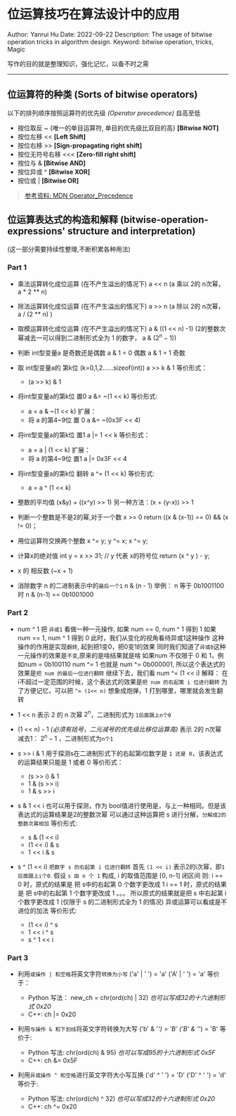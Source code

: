 # 位运算技巧在算法设计中的应用

Author: Yanrui Hu
Date: 2022-09-22
Description: The usage of bitwise operation tricks in algorithm design.
Keyword: bitwise operation, tricks, Magic

写作的目的就是整理知识，强化记忆，以备不时之需

-------------------------------------

## 位运算符的种类 (Sorts of bitwise operators)

以下的排列顺序按照运算符的优先级 *(Operator precedence)* 自高至低

- 按位取反 ~ {唯一的单目运算符, 单目的优先级比双目的高} **[Bitwise NOT]**
- 按位左移 << **[Left Shift]**
- 按位右移 >> **[Sign-propagating right shift]**
- 按位无符号右移 <<< **[Zero-fill right shift]**
- 按位与 & **[Bitwise AND]**
- 按位异或 ^ **[Bitwise XOR]**
- 按位或 | **[Bitwise OR]**

> [参考资料: MDN Operator_Precedence](https://developer.mozilla.org/en-US/docs/Web/JavaScript/Reference/Operators/Operator_Precedence)

## 位运算表达式的构造和解释 (bitwise-operation-expressions' structure and interpretation)
(这一部分需要持续性整理,不断积累各种用法)

### Part 1

- 乘法运算转化成位运算 (在不产生溢出的情况下)
  a << n (a 乘以 2的 n次幂， a * 2 ** n)

- 除法运算转化成位运算 (在不产生溢出的情况下)
  a >> n  (a 除以 2的 n次幂， a / (2 ** n) )

- 取模运算转化成位运算 (在不产生溢出的情况下)
  a & ((1 << n) -1) (2的整数次幂减去一可以得到二进制形式全为 1 的数字， a & ($2^n - 1$))

- 判断 int型变量a 是奇数还是偶数
  a & 1   = 0 偶数
  a & 1   = 1 奇数

- 取 int型变量a的 第k位 (k=0,1,2……sizeof(int))
  a >> k & 1
  等价形式：
  - (a >> k) & 1

- 将int型变量a的第k位 置0
  a &= ~(1 << k)
  等价形式:
  - a = a & ~(1 << k)
  扩展：
  - 将 a 的第4~9位 置 0
    a &= ~(0x3F << 4)

- 将int型变量a的第k位 置1
  a |= 1 << k
  等价形式：
  - a = a | (1 << k)
  扩展：
  - 将 a 的第4~9位 置1
    a |= 0x3F << 4

- 将int型变量a的第k位 翻转
  a ^= (1 << k)
  等价形式:
  - a = a ^ (1 << k)

- 整数的平均值
  (x&y) + ((x^y) >> 1)
  另一种方法：(x + (y-x)) >> 1

- 判断一个整数是不是2的幂,对于一个数 x >= 0
  return ((x & (x-1)) == 0) && (x != 0)；

- 用位运算符交换两个整数
  x ^= y;
  y ^= x;
  x ^= y;

- 计算x的绝对值
  int y = x >> 31; // y 代表 x的符号位
  return (x ^ y ) - y;

- x 的 相反数
  (~x + 1)

- 消除数字 n 的二进制表示中的`最后一个1`
  n & (n - 1)
  举例：
  n 等于 0b1001100时
  n & (n-1) == 0b1001000




### Part 2

- num ^ 1
  把 `异或1` 看做一种一元操作, 如果 num == 0,  num ^ 1 得到 1
  如果 num == 1, num ^ 1 得到 0
  此时，我们从变化的视角看待异或1这种操作
  这种操作的作用是实现`翻转`, 起到把1变0，把0变1的效果
  同时我们知道了`异或0`这种一元操作的效果是`不变`,原来的是啥结果就是啥
  如果num 不仅限于 0 和 1，例如num = 0b100110
  num ^= 1 也就是 num ^= 0b000001, 所以这个表达式的效果是`把 num 的最后一位进行翻转`
  继续下去，我们看
  num ^= (1 << i)
  解释： 在i不超过一定范围的时候，这个表达式的效果是`把 num 的右起第 i 位进行翻转`
  为了方便记忆，可以把 `^= (1<< n)` 想象成炮弹，1 打到哪里，哪里就会发生翻转

- 1 << n
  表示 2 的 n 次幂 $2^n$，二进制形式为 `1后面跟上n个0`

- (1 << n) - 1 *(必须有括号，二元减号的优先级比移位运算高)*
  表示 2的 n次幂 减去1： $2^n -1$ ，二进制形式为`n个1`

- s >> i & 1
  用于探测s在二进制形式下的右起第i位数字是 `1 还是 0`，该表达式的运算结果只能是 1 或者 0
  等价形式：
  - (s >> i) & 1
  - 1 & (s >> i)
  - 1 & s >> i

- s & 1 << i
  也可以用于探测，作为 bool值进行使用是，与上一种相同。但是该表达式的运算结果是2的整数次幂
  可以通过这种运算把 s 进行分解，`分解成2的整数次幂相加`
  等价形式:
  - s & (1 << i)
  - (1 << i) & s
  - 1 << i & s

- s ^ (1 << i)
  `把数字 s 的右起第 i 位进行翻转`
  首先 `(1 << i)` 表示2的i次幂，即`1后面跟上i个0`.
  假设 `s 由 n 个 1` 构成, i 的取值范围是 [0, n-1] 闭区间
  则:
  i == 0 时，原式的结果是 把 s中的右起第 0 个数字更改成 1
  i == 1 时，原式的结果是 把 s中的右起第 1 个数字更改成 1
  。。。
  所以原式的结果就是把 s 中右起第 i 个数字更改成 1 (仅限于 s 的二进制形式全为 1 的情况)
  异或运算可以看成是不进位的加法
  等价形式:
  - (1 << i) ^ s
  - 1 << i ^ s
  - s ^ 1 << i


### Part 3

- 利用`或操作 | 和空格`将英文字符`转换为小写`
  ('a' | ' ') = 'a'
  ('A' | ' ') = 'a'
  等价于：
  - Python 写法： new_ch = chr(ord(ch) | 32) *也可以写成32的十六进制形式 0x20*
  - C++: ch |= 0x20

- 利用`与操作 & 和下划线`将英文字符转换为大写
  ('b' & '_') = 'B'
  ('B' & '_') = 'B'
  等价于:
  - Python 写法: chr(ord(ch) & 95)  *也可以写成95的十六进制形式 0x5F*
  - C++: ch &= 0x5F

- 利用`异或操作 ^ 和空格`进行英文字符大小写互换
  ('d' ^ ' ') = 'D'
  ('D' ^ ' ') = 'd'
  等价于:
  - Python 写法: chr(ord(ch) ^ 32) *也可以写成32的十六进制形式 0x20*
  - C++: ch ^= 0x20
